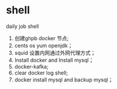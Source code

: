 # shell
 daily job shell



1. 创建ghpb docker 节点;
2. cents os yum openjdk；
3. squid 设置内网通过外网代理方式；
4.  Install docker and Install mysql；
5. docker-kafka;
6.  clear docker log shell; 
7. docker  install mysql and backup mysql；

